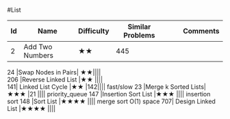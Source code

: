 #List

Id	|Name	|Difficulty	|Similar Problems|||							Comments
--- | --- |--- | ---                   |---|---|---
2	|Add Two Numbers|	★★|	445	|||	

24	|Swap Nodes in Pairs|	★★||||								
206	|Reverse Linked List	|★★		||||						
141|	Linked List Cycle	|★★	|142||||							fast/slow
23	|Merge k Sorted Lists|	★★★	|21	||||						priority_queue
147	|Insertion Sort List	|★★★	||||							insertion sort
148	|Sort List	|★★★★		||||						merge sort O(1) space
707|	Design Linked List	|★★★★	||||							
